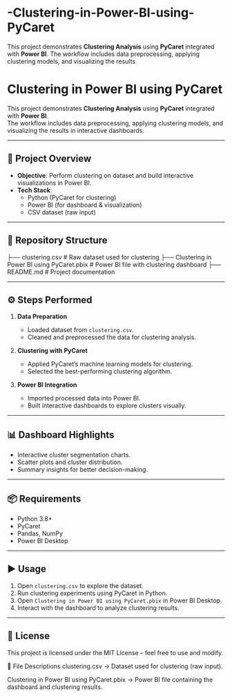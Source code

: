 # -Clustering-in-Power-BI-using-PyCaret
This project demonstrates **Clustering Analysis** using **PyCaret** integrated with **Power BI**.   The workflow includes data preprocessing, applying clustering models, and visualizing the results
# Clustering in Power BI using PyCaret

This project demonstrates **Clustering Analysis** using **PyCaret** integrated with **Power BI**.  
The workflow includes data preprocessing, applying clustering models, and visualizing the results in interactive dashboards.

---

## 🚀 Project Overview
- **Objective**: Perform clustering on dataset and build interactive visualizations in Power BI.
- **Tech Stack**:
  - Python (PyCaret for clustering)
  - Power BI (for dashboard & visualization)
  - CSV dataset (raw input)

---

## 📂 Repository Structure
├── clustering.csv # Raw dataset used for clustering
├── Clustering in Power BI using PyCaret.pbix # Power BI file with clustering dashboard
├── README.md # Project documentation


---

## ⚙️ Steps Performed
1. **Data Preparation**  
   - Loaded dataset from `clustering.csv`.
   - Cleaned and preprocessed the data for clustering analysis.

2. **Clustering with PyCaret**  
   - Applied PyCaret’s machine learning models for clustering.
   - Selected the best-performing clustering algorithm.

3. **Power BI Integration**  
   - Imported processed data into Power BI.
   - Built interactive dashboards to explore clusters visually.

---

## 📊 Dashboard Highlights
- Interactive cluster segmentation charts.
- Scatter plots and cluster distribution.
- Summary insights for better decision-making.

---

## 📦 Requirements
- Python 3.8+
- PyCaret
- Pandas, NumPy
- Power BI Desktop

---

## ▶️ Usage
1. Open `clustering.csv` to explore the dataset.  
2. Run clustering experiments using PyCaret in Python.  
3. Open `Clustering in Power BI using PyCaret.pbix` in Power BI Desktop.  
4. Interact with the dashboard to analyze clustering results.  

---

## 📜 License
This project is licensed under the MIT License – feel free to use and modify.


📁 File Descriptions
clustering.csv → Dataset used for clustering (raw input).

Clustering in Power BI using PyCaret.pbix → Power BI file containing the dashboard and clustering results.

